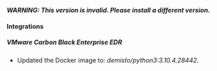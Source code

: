 ***WARNING: This version is invalid. Please install a different version.***

#### Integrations
##### VMware Carbon Black Enterprise EDR
- Updated the Docker image to: *demisto/python3:3.10.4.28442*.
